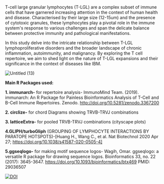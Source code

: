 T-cell large granular lymphocytes (T-LGL) are a complex subset of immune cells that have garnered increasing attention in the context of human health and disease.  Characterised by their large size (12-15um) and the presence of cytotoxic granules, these lymphocytes play a pivotal role in the immune system's response to various challenges and span the delicate balance between protective immunity and pathological manifestations. 

In this study delve into the intricate relationship between T-LGL lymphoproliferative disorders and the broader landscape of chronic inflammation, autoimmunity, and malignancy. By exploring the T cell repertoire, we aim to shed light on the nature of T-LGL expansions and their significance in the context of diseases like IBM.

![Untitled (13)](https://github.com/Emilyjane994/High-throughput-repertoire-profiling-of-TCR-sequencing-in-IBM-T-LGL/assets/134034905/e2394347-2196-44ae-a3e8-74e625d4ab83)


**Main R Packages used:**

**1. immunarch-** for repertoire analysis- ImmunoMind Team. (2019). immunarch: An R Package for Painless Bioinformatics Analysis of T-Cell and B-Cell Immune Repertoires. Zenodo. http://doi.org/10.5281/zenodo.3367200

**2. circlize-** for chord Diagrams showing TRVB-TRVJ combinations
   
**3. latticeExtra-** for pooled TRVB-TRVJ combinations (cityscape plots)

**4.GLIPH/turboGliph** (GROUPING OF LYMPHOCYTE INTERACTIONS BY PARATOPE HOTSPOTS)-[Huang H., Wang C., et al. Nat Biotechnol 2020 Apr 27; https://doi.org/10.1038/s41587-020-0505-4] 

**5.ggseqlogo-** for making motif sequence logos- Wagih, Omar. ggseqlogo: a versatile R package for drawing sequence logos. Bioinformatics 33, no. 22 (2017): 3645-3647. https://doi.org/10.1093/bioinformatics/btx469 
PMID: 29036507

[![DOI](https://zenodo.org/badge/746719922.svg)](https://zenodo.org/doi/10.5281/zenodo.10572389)
